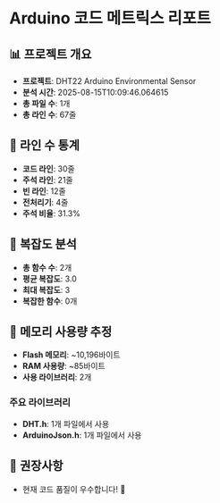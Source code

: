 # Arduino 코드 메트릭스 리포트

## 📊 프로젝트 개요
- **프로젝트**: DHT22 Arduino Environmental Sensor
- **분석 시간**: 2025-08-15T10:09:46.064615
- **총 파일 수**: 1개
- **총 라인 수**: 67줄

## 📏 라인 수 통계
- **코드 라인**: 30줄
- **주석 라인**: 21줄
- **빈 라인**: 12줄
- **전처리기**: 4줄
- **주석 비율**: 31.3%

## 🧮 복잡도 분석
- **총 함수 수**: 2개
- **평균 복잡도**: 3.0
- **최대 복잡도**: 3
- **복잡한 함수**: 0개

## 💾 메모리 사용량 추정
- **Flash 메모리**: ~10,196바이트
- **RAM 사용량**: ~85바이트
- **사용 라이브러리**: 2개

### 주요 라이브러리
- **DHT.h**: 1개 파일에서 사용
- **ArduinoJson.h**: 1개 파일에서 사용

## 🎯 권장사항
- 현재 코드 품질이 우수합니다! 🎉
